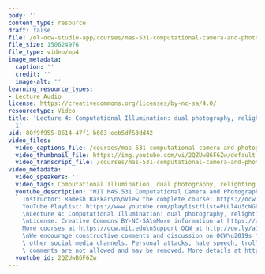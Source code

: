 ```yaml
---
body: ''
content_type: resource
draft: false
file: /ol-ocw-studio-app/courses/mas-531-computational-camera-and-photography-fall-2009/mitmas_531f09_lec04_1_360p_16_9.mp4
file_size: 150624976
file_type: video/mp4
image_metadata:
  caption: ''
  credit: ''
  image-alt: ''
learning_resource_types:
- Lecture Audio
license: https://creativecommons.org/licenses/by-nc-sa/4.0/
resourcetype: Video
title: 'Lecture 4: Computational Illumination: dual photography, relighting - Part
  1'
uid: 80f9f955-8614-47f1-b603-eeb5df53dd42
video_files:
  video_captions_file: /courses/mas-531-computational-camera-and-photography-fall-2009/10PQatP43TnVRP-klnjbddsYUkpMjIa0a_transcript.webvtt
  video_thumbnail_file: https://img.youtube.com/vi/2QZUwB6F6Zw/default.jpg
  video_transcript_file: /courses/mas-531-computational-camera-and-photography-fall-2009/10PQatP43TnVRP-klnjbddsYUkpMjIa0a_transcript.pdf
video_metadata:
  video_speakers: ''
  video_tags: Computational Illumination, dual photography, relighting
  youtube_description: "MIT MAS.531 Computational Camera and Photography, Fall 2009\n\
    Instructor: Ramesh Raskar\n\nView the complete course: https://ocw.mit.edu/courses/mas-531-computational-camera-and-photography-fall-2009/\n\
    YouTube Playlist: https://www.youtube.com/playlist?list=PLUl4u3cNGP61pwA6paIRZ30q1sjLE8b6c\n\
    \nLecture 4: Computational Illumination: dual photography, relighting - Part 1\n\
    \nLicense: Creative Commons BY-NC-SA\nMore information at https://ocw.mit.edu/terms\n\
    More courses at https://ocw.mit.edu\nSupport OCW at http://ow.ly/a1If50zVRlQ\n\
    \nWe encourage constructive comments and discussion on OCW\u2019s YouTube and\
    \ other social media channels. Personal attacks, hate speech, trolling, and inappropriate\
    \ comments are not allowed and may be removed. More details at https://ocw.mit.edu/comments."
  youtube_id: 2QZUwB6F6Zw
---
```

